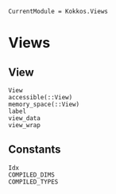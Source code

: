 ```@meta
CurrentModule = Kokkos.Views
```

# Views

## View

```@docs
View
accessible(::View)
memory_space(::View)
label
view_data
view_wrap
```

## Constants

```@docs
Idx
COMPILED_DIMS
COMPILED_TYPES
```
